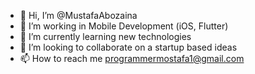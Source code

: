 - 👋 Hi, I’m @MustafaAbozaina
- 👀 I’m working in Mobile Development (iOS, Flutter)
- 🌱 I’m currently learning new technologies
- 💞️ I’m looking to collaborate on a startup based ideas
- 📫 How to reach me programmermostafa1@gmail.com

<!---
MustafaAbozaina/MustafaAbozaina is a ✨ special ✨ repository because its `README.md` (this file) appears on your GitHub profile.
You can click the Preview link to take a look at your changes.
--->
